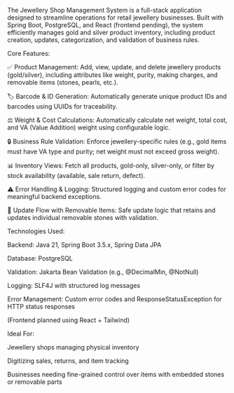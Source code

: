 The Jewellery Shop Management System is a full-stack application designed to streamline operations for retail jewellery businesses. Built with Spring Boot, PostgreSQL, and React (frontend pending), the system efficiently manages gold and silver product inventory, including product creation, updates, categorization, and validation of business rules.

Core Features:

✅ Product Management: Add, view, update, and delete jewellery products (gold/silver), including attributes like weight, purity, making charges, and removable items (stones, pearls, etc.).

🏷️ Barcode & ID Generation: Automatically generate unique product IDs and barcodes using UUIDs for traceability.

⚖️ Weight & Cost Calculations: Automatically calculate net weight, total cost, and VA (Value Addition) weight using configurable logic.

🔒 Business Rule Validation: Enforce jewellery-specific rules (e.g., gold items must have VA type and purity; net weight must not exceed gross weight).

📊 Inventory Views: Fetch all products, gold-only, silver-only, or filter by stock availability (available, sale return, defect).

⚠️ Error Handling & Logging: Structured logging and custom error codes for meaningful backend exceptions.

🔁 Update Flow with Removable Items: Safe update logic that retains and updates individual removable stones with validation.

Technologies Used:

Backend: Java 21, Spring Boot 3.5.x, Spring Data JPA

Database: PostgreSQL

Validation: Jakarta Bean Validation (e.g., @DecimalMin, @NotNull)

Logging: SLF4J with structured log messages

Error Management: Custom error codes and ResponseStatusException for HTTP status responses

(Frontend planned using React + Tailwind)

Ideal For:

Jewellery shops managing physical inventory

Digitizing sales, returns, and item tracking

Businesses needing fine-grained control over items with embedded stones or removable parts
